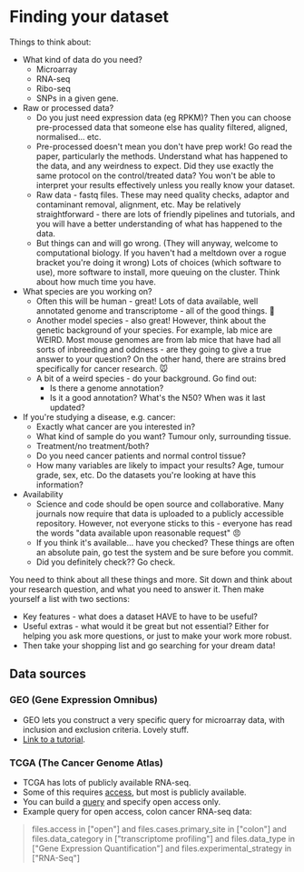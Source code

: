 # Finding your dataset

Things to think about:

* What kind of data do you need?
  * Microarray
  * RNA-seq
  * Ribo-seq
  * SNPs in a given gene.
* Raw or processed data?
  * Do you just need expression data (eg RPKM)? Then you can choose pre-processed data that someone else has quality filtered, aligned, normalised... etc.
  * Pre-processed doesn't mean you don't have prep work! Go read the paper, particularly the methods. Understand what has happened to the data, and any weirdness to expect. Did they use exactly the same protocol on the control/treated data? You won't be able to interpret your results effectively unless you really know your dataset.
  * Raw data - fastq files. These may need quality checks, adaptor and contaminant removal, alignment, etc. May be relatively straightforward - there are lots of friendly pipelines and tutorials, and you will have a better understanding of what has happened to the data.
  * But things can and will go wrong. (They will anyway, welcome to computational biology. If you haven't had a meltdown over a rogue bracket you're doing it wrong) Lots of choices (which software to use), more software to install, more queuing on the cluster. Think about how much time you have.
* What species are you working on?
  * Often this will be human - great! Lots of data available, well annotated genome and transcriptome - all of the good things. :dancers:
  * Another model species - also great! However, think about the genetic background of your species. For example, lab mice are WEIRD. Most mouse genomes are from lab mice that have had all sorts of inbreeding and oddness - are they going to give a true answer to your question? On the other hand, there are strains bred specifically for cancer research. :mouse:
  * A bit of a weird species - do your background. Go find out:
    * Is there a genome annotation?
    * Is it a good annotation? What's the N50? When was it last updated?
* If you're studying a disease, e.g. cancer:
  * Exactly what cancer are you interested in?
  * What kind of sample do you want? Tumour only, surrounding tissue.
  * Treatment/no treatment/both?
  * Do you need cancer patients and normal control tissue?
  * How many variables are likely to impact your results? Age, tumour grade, sex, etc. Do the datasets you're looking at have this information?
* Availability
  * Science and code should be open source and collaborative. Many journals now require that data is uploaded to a publicly accessible repository. However, not everyone sticks to this - everyone has read the words "data available upon reasonable request" :angry:
  * If you think it's available... have you checked? These things are often an absolute pain, go test the system and be sure before you commit.
  * Did you definitely check?? Go check.

You need to think about all these things and more. Sit down and think about your research question, and what you need to answer it. Then make yourself a list with two sections:

* Key features - what does a dataset HAVE to have to be useful?
* Useful extras - what would it be great but not essential? Either for helping you ask more questions, or just to make your work more robust.
* Then take your shopping list and go searching for your dream data!

## Data sources

### GEO (Gene Expression Omnibus)

* GEO lets you construct a very specific query for microarray data, with inclusion and exclusion criteria. Lovely stuff.
* [Link to a tutorial](https://www.ncbi.nlm.nih.gov/geo/info/qqtutorial.html).

### TCGA (The Cancer Genome Atlas)

* TCGA has lots of publicly available RNA-seq.
* Some of this requires [access](https://gdc.cancer.gov/access-data/obtaining-access-controlled-data), but most is publicly available.
* You can build a [query](https://docs.gdc.cancer.gov/Data_Portal/Users_Guide/Advanced_Search/) and specify open access only.
* Example query for open access, colon cancer RNA-seq data:

> files.access in ["open"] and files.cases.primary_site in ["colon"] and files.data_category in ["transcriptome profiling"] and files.data_type in ["Gene Expression Quantification"] and files.experimental_strategy in ["RNA-Seq"]
